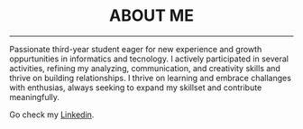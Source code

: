 <h1 align="center">ABOUT ME</h1> 

<hr>

Passionate third-year student eager for new experience and growth oppurtunities in informatics and tecnology. I actively participated in several activities, refining my analyzing, communication, and creativity skills and thrive on building relationships. I thrive on learning and embrace challanges with enthusias, always seeking to expand my skillset and contribute meaningfully. 

Go check my [Linkedin](https://www.linkedin.com/in/gilang-adhan/).

